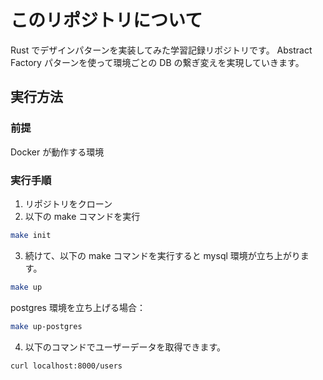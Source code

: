 # このリポジトリについて
Rust でデザインパターンを実装してみた学習記録リポジトリです。
Abstract Factory パターンを使って環境ごとの DB の繋ぎ変えを実現していきます。
## 実行方法
### 前提
Docker が動作する環境
### 実行手順
1. リポジトリをクローン
2. 以下の make コマンドを実行
```sh
make init
```
3. 続けて、以下の make コマンドを実行すると mysql 環境が立ち上がります。
```sh
make up
```
postgres 環境を立ち上げる場合：
```sh
make up-postgres
```
4. 以下のコマンドでユーザーデータを取得できます。
```sh
curl localhost:8000/users
```
